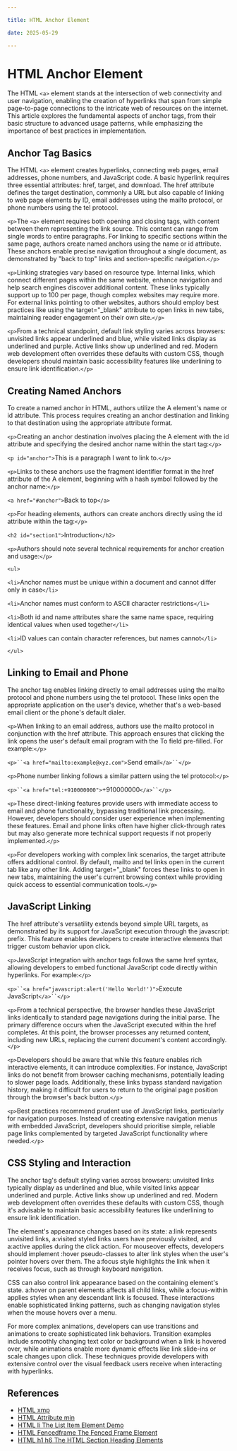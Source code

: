 ```yaml
---

title: HTML Anchor Element

date: 2025-05-29

---
```



# HTML Anchor Element

The HTML `<a>` element stands at the intersection of web connectivity and user navigation, enabling the creation of hyperlinks that span from simple page-to-page connections to the intricate web of resources on the internet. This article explores the fundamental aspects of anchor tags, from their basic structure to advanced usage patterns, while emphasizing the importance of best practices in implementation.


## Anchor Tag Basics

The HTML `<a>` element creates hyperlinks, connecting web pages, email addresses, phone numbers, and JavaScript code. A basic hyperlink requires three essential attributes: href, target, and download. The href attribute defines the target destination, commonly a URL but also capable of linking to web page elements by ID, email addresses using the mailto protocol, or phone numbers using the tel protocol.

`<p>`The `<a>` element requires both opening and closing tags, with content between them representing the link source. This content can range from single words to entire paragraphs. For linking to specific sections within the same page, authors create named anchors using the name or id attribute. These anchors enable precise navigation throughout a single document, as demonstrated by "back to top" links and section-specific navigation.`</p>`

`<p>`Linking strategies vary based on resource type. Internal links, which connect different pages within the same website, enhance navigation and help search engines discover additional content. These links typically support up to 100 per page, though complex websites may require more. For external links pointing to other websites, authors should employ best practices like using the target="_blank" attribute to open links in new tabs, maintaining reader engagement on their own site.`</p>`

`<p>`From a technical standpoint, default link styling varies across browsers: unvisited links appear underlined and blue, while visited links display as underlined and purple. Active links show up underlined and red. Modern web development often overrides these defaults with custom CSS, though developers should maintain basic accessibility features like underlining to ensure link identification.`</p>`


## Creating Named Anchors

To create a named anchor in HTML, authors utilize the A element's name or id attribute. This process requires creating an anchor destination and linking to that destination using the appropriate attribute format.

`<p>`Creating an anchor destination involves placing the A element with the id attribute and specifying the desired anchor name within the start tag:`</p>`

`<p id="anchor">`This is a paragraph I want to link to.`</p>`

`<p>`Links to these anchors use the fragment identifier format in the href attribute of the A element, beginning with a hash symbol followed by the anchor name:`</p>`

`<a href="#anchor">`Back to top`</a>`

`<p>`For heading elements, authors can create anchors directly using the id attribute within the tag:`</p>`

`<h2 id="section1">`Introduction`</h2>`

`<p>`Authors should note several technical requirements for anchor creation and usage:`</p>`

`<ul>`

`<li>`Anchor names must be unique within a document and cannot differ only in case`</li>`

`<li>`Anchor names must conform to ASCII character restrictions`</li>`

`<li>`Both id and name attributes share the same name space, requiring identical values when used together`</li>`

`<li>`ID values can contain character references, but names cannot`</li>`

`</ul>`


## Linking to Email and Phone

The anchor tag enables linking directly to email addresses using the mailto protocol and phone numbers using the tel protocol. These links open the appropriate application on the user's device, whether that's a web-based email client or the phone's default dialer.

`<p>`When linking to an email address, authors use the mailto protocol in conjunction with the href attribute. This approach ensures that clicking the link opens the user's default email program with the To field pre-filled. For example:`</p>`

`<p>``<a href="mailto:example@xyz.com">`Send email`</a>``</p>`

`<p>`Phone number linking follows a similar pattern using the tel protocol:`</p>`

`<p>``<a href="tel:+910000000">`+910000000`</a>``</p>`

`<p>`These direct-linking features provide users with immediate access to email and phone functionality, bypassing traditional link processing. However, developers should consider user experience when implementing these features. Email and phone links often have higher click-through rates but may also generate more technical support requests if not properly implemented.`</p>`

`<p>`For developers working with complex link scenarios, the target attribute offers additional control. By default, mailto and tel links open in the current tab like any other link. Adding target="_blank" forces these links to open in new tabs, maintaining the user's current browsing context while providing quick access to essential communication tools.`</p>`


## JavaScript Linking

The href attribute's versatility extends beyond simple URL targets, as demonstrated by its support for JavaScript execution through the javascript: prefix. This feature enables developers to create interactive elements that trigger custom behavior upon click.

`<p>`JavaScript integration with anchor tags follows the same href syntax, allowing developers to embed functional JavaScript code directly within hyperlinks. For example:`</p>`

`<p>``<a href="javascript:alert('Hello World!')">`Execute JavaScript`</a>``</p>`

`<p>`From a technical perspective, the browser handles these JavaScript links identically to standard page navigations during the initial parse. The primary difference occurs when the JavaScript executed within the href completes. At this point, the browser processes any returned content, including new URLs, replacing the current document's content accordingly.`</p>`

`<p>`Developers should be aware that while this feature enables rich interactive elements, it can introduce complexities. For instance, JavaScript links do not benefit from browser caching mechanisms, potentially leading to slower page loads. Additionally, these links bypass standard navigation history, making it difficult for users to return to the original page position through the browser's back button.`</p>`

`<p>`Best practices recommend prudent use of JavaScript links, particularly for navigation purposes. Instead of creating extensive navigation menus with embedded JavaScript, developers should prioritise simple, reliable page links complemented by targeted JavaScript functionality where needed.`</p>`


## CSS Styling and Interaction

The anchor tag's default styling varies across browsers: unvisited links typically display as underlined and blue, while visited links appear underlined and purple. Active links show up underlined and red. Modern web development often overrides these defaults with custom CSS, though it's advisable to maintain basic accessibility features like underlining to ensure link identification.

The element's appearance changes based on its state: a:link represents unvisited links, a:visited styled links users have previously visited, and a:active applies during the click action. For mouseover effects, developers should implement :hover pseudo-classes to alter link styles when the user's pointer hovers over them. The a:focus style highlights the link when it receives focus, such as through keyboard navigation.

CSS can also control link appearance based on the containing element's state. a:hover on parent elements affects all child links, while a:focus-within applies styles when any descendant link is focused. These interactions enable sophisticated linking patterns, such as changing navigation styles when the mouse hovers over a menu.

For more complex animations, developers can use transitions and animations to create sophisticated link behaviors. Transition examples include smoothly changing text color or background when a link is hovered over, while animations enable more dynamic effects like link slide-ins or scale changes upon click. These techniques provide developers with extensive control over the visual feedback users receive when interacting with hyperlinks.

## References

- [HTML xmp](https://github.com/serpuniversity/learn/blob/main/html/HTML%20xmp.md)
- [HTML Attribute min](https://github.com/serpuniversity/learn/blob/main/html/HTML%20Attribute%20min.md)
- [HTML li The List Item Element Demo](https://github.com/serpuniversity/learn/blob/main/html/HTML%20li%20The%20List%20Item%20Element%20Demo.md)
- [HTML Fencedframe The Fenced Frame Element](https://github.com/serpuniversity/learn/blob/main/html/HTML%20Fencedframe%20The%20Fenced%20Frame%20Element.md)
- [HTML h1 h6 The HTML Section Heading Elements](https://github.com/serpuniversity/learn/blob/main/html/HTML%20h1%20h6%20The%20HTML%20Section%20Heading%20Elements.md)